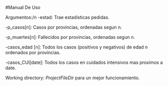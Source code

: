 #Manual De Uso

Argumentos:/n
  -estad: Trae estadisticas pedidas.
  
  
  -p_casos[n]: Casos por provincias, ordenadas segun n.
  
  
  -p_muertes[n]: Fallecidos por provincias, ordenadas segun n.
  
  
  -casos_edad [n]: Todos los casos (positivos y negativos) de edad n ordenados por provincias.
  
  
  -casos_CUI[date]: Todos los casos en cuidados intensivos mas proximos a date.
  
  
  
Working directory: $ProjectFileDir$ para un mejor funcionamiento.


